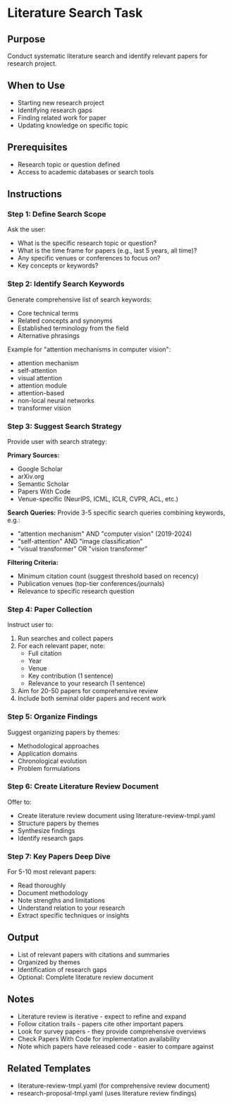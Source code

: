 # Literature Search Task

## Purpose

Conduct systematic literature search and identify relevant papers for research project.

## When to Use

- Starting new research project
- Identifying research gaps
- Finding related work for paper
- Updating knowledge on specific topic

## Prerequisites

- Research topic or question defined
- Access to academic databases or search tools

## Instructions

### Step 1: Define Search Scope

Ask the user:

- What is the specific research topic or question?
- What is the time frame for papers (e.g., last 5 years, all time)?
- Any specific venues or conferences to focus on?
- Key concepts or keywords?

### Step 2: Identify Search Keywords

Generate comprehensive list of search keywords:

- Core technical terms
- Related concepts and synonyms
- Established terminology from the field
- Alternative phrasings

Example for "attention mechanisms in computer vision":

- attention mechanism
- self-attention
- visual attention
- attention module
- attention-based
- non-local neural networks
- transformer vision

### Step 3: Suggest Search Strategy

Provide user with search strategy:

**Primary Sources:**

- Google Scholar
- arXiv.org
- Semantic Scholar
- Papers With Code
- Venue-specific (NeurIPS, ICML, ICLR, CVPR, ACL, etc.)

**Search Queries:**
Provide 3-5 specific search queries combining keywords, e.g.:

- "attention mechanism" AND "computer vision" (2019-2024)
- "self-attention" AND "image classification"
- "visual transformer" OR "vision transformer"

**Filtering Criteria:**

- Minimum citation count (suggest threshold based on recency)
- Publication venues (top-tier conferences/journals)
- Relevance to specific research question

### Step 4: Paper Collection

Instruct user to:

1. Run searches and collect papers
2. For each relevant paper, note:
   - Full citation
   - Year
   - Venue
   - Key contribution (1 sentence)
   - Relevance to your research (1 sentence)
3. Aim for 20-50 papers for comprehensive review
4. Include both seminal older papers and recent work

### Step 5: Organize Findings

Suggest organizing papers by themes:

- Methodological approaches
- Application domains
- Chronological evolution
- Problem formulations

### Step 6: Create Literature Review Document

Offer to:

- Create literature review document using literature-review-tmpl.yaml
- Structure papers by themes
- Synthesize findings
- Identify research gaps

### Step 7: Key Papers Deep Dive

For 5-10 most relevant papers:

- Read thoroughly
- Document methodology
- Note strengths and limitations
- Understand relation to your research
- Extract specific techniques or insights

## Output

- List of relevant papers with citations and summaries
- Organized by themes
- Identification of research gaps
- Optional: Complete literature review document

## Notes

- Literature review is iterative - expect to refine and expand
- Follow citation trails - papers cite other important papers
- Look for survey papers - they provide comprehensive overviews
- Check Papers With Code for implementation availability
- Note which papers have released code - easier to compare against

## Related Templates

- literature-review-tmpl.yaml (for comprehensive review document)
- research-proposal-tmpl.yaml (uses literature review findings)
